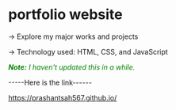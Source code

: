 # portfolio website

-> Explore my major works and projects

-> Technology used: HTML, CSS, and JavaScript

<p style="color: green; font-style: italic;"><strong>Note:</strong> I haven't updated this in a while.</p>

-----Here is the link------

https://prashantsah567.github.io/
